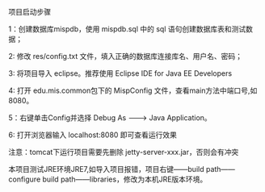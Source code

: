 项目启动步骤

1：创建数据库mispdb，使用 mispdb.sql 中的 sql 语句创建数据库表和测试数据；

2: 修改 res/config.txt 文件，填入正确的数据库连接库名、用户名、密码；

3: 将项目导入 eclipse。推荐使用 Eclipse IDE for Java EE Developers

4: 打开 edu.mis.common包下的 MispConfig 文件，查看main方法中端口号,如8080。

5：右键单击Config并选择 Debug As ---> Java Application。

6: 打开浏览器输入  localhost:8080 即可查看运行效果

注意：tomcat下运行项目需要先删除 jetty-server-xxx.jar，否则会有冲突

本项目测试JRE环境JRE7,如导入项目报错，项目右键——build path——configure build path——libraries，修改为本机JRE版本环境。

